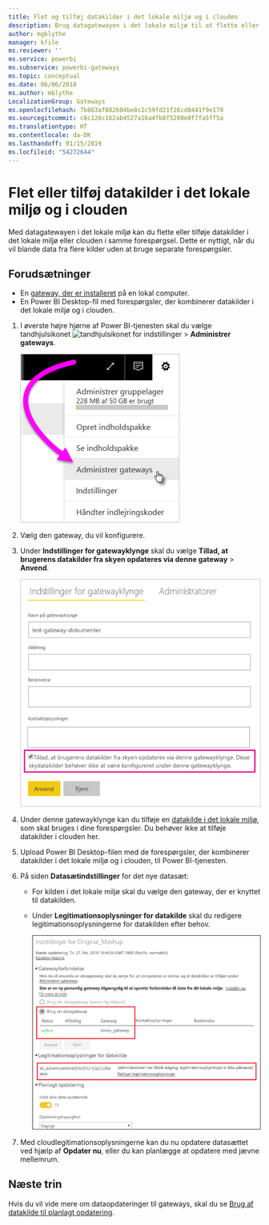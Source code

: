 ```yaml
---
title: Flet og tilføj datakilder i det lokale miljø og i clouden
description: Brug datagatewayen i det lokale miljø til at flette eller tilføje datakilder i det lokale miljø eller clouden i samme forespørgsel.
author: mgblythe
manager: kfile
ms.reviewer: ''
ms.service: powerbi
ms.subservice: powerbi-gateways
ms.topic: conceptual
ms.date: 06/06/2018
ms.author: mblythe
LocalizationGroup: Gateways
ms.openlocfilehash: 7b863af882604be8c2c59fd21f26cd8441f9e170
ms.sourcegitcommit: c8c126c1b2ab4527a16a4fb8f5208e0f7fa5ff5a
ms.translationtype: HT
ms.contentlocale: da-DK
ms.lasthandoff: 01/15/2019
ms.locfileid: "54272644"
---
```

# <a name="merge-or-append-on-premises-and-cloud-data-sources"></a>Flet eller tilføj datakilder i det lokale miljø og i clouden

Med datagatewayen i det lokale miljø kan du flette eller tilføje datakilder i det lokale miljø eller clouden i samme forespørgsel. Dette er nyttigt, når du vil blande data fra flere kilder uden at bruge separate forespørgsler.

## <a name="prerequisites"></a>Forudsætninger

- En [gateway, der er installeret](service-gateway-install.md) på en lokal computer.
- En Power BI Desktop-fil med forespørgsler, der kombinerer datakilder i det lokale miljø og i clouden.

1. I øverste højre hjørne af Power BI-tjenesten skal du vælge tandhjulsikonet ![tandhjulsikonet for indstillinger](media/service-gateway-mashup-on-premises-cloud/icon-gear.png) > **Administrer gateways**.

    ![Administrer gateways](media/service-gateway-mashup-on-premises-cloud/manage-gateways.png)

2. Vælg den gateway, du vil konfigurere.

3. Under **Indstillinger for gatewayklynge** skal du vælge **Tillad, at brugerens datakilder fra skyen opdateres via denne gateway** > **Anvend**.

    ![Opdater via denne gatewayklynge](media/service-gateway-mashup-on-premises-cloud/refresh-gateway-cluster.png)

4. Under denne gatewayklynge kan du tilføje en [datakilde i det lokale miljø](service-gateway-enterprise-manage-scheduled-refresh.md#add-a-data-source), som skal bruges i dine forespørgsler. Du behøver ikke at tilføje datakilder i clouden her.

5. Upload Power BI Desktop-filen med de forespørgsler, der kombinerer datakilder i det lokale miljø og i clouden, til Power BI-tjenesten.

6. På siden **Datasætindstillinger** for det nye datasæt:

   - For kilden i det lokale miljø skal du vælge den gateway, der er knyttet til datakilden.

   - Under **Legitimationsoplysninger for datakilde** skal du redigere legitimationsoplysningerne for datakilden efter behov.

     ![Indstillinger for datasæt](media/service-gateway-mashup-on-premises-cloud/dataset-settings.png)

7. Med cloudlegitimationsoplysningerne kan du nu opdatere datasættet ved hjælp af **Opdater nu**, eller du kan planlægge at opdatere med jævne mellemrum.


## <a name="next-steps"></a>Næste trin

Hvis du vil vide mere om dataopdateringer til gateways, skal du se [Brug af datakilde til planlagt opdatering](service-gateway-enterprise-manage-scheduled-refresh.md#using-the-data-source-for-scheduled-refresh).